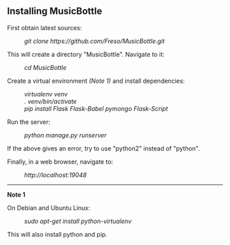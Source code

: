 Installing MusicBottle
----------------------

First obtain latest sources:

<i><dl>
<dd>git clone https://github.com/Freso/MusicBottle.git</dd>
</dl></i>

This will create a directory "MusicBottle". Navigate to it:

<i><dl>
<dd>cd MusicBottle</dd>
</dl></i>

Create a virtual environment *(Note 1)* and install dependencies:
<i><dl>
<dd>virtualenv venv</dd>
<dd>. venv/bin/activate</dd>
<dd>pip install Flask Flask-Babel pymongo Flask-Script</dd>
</dl></i>
Run the server:
<i><dl>
<dd>python manage.py runserver</dd>
</dl></i>

If the above gives an error, try to use "python2" instead of "python".

Finally, in a web browser, navigate to:
<i><dl>
<dd>http://localhost:19048</dd>
</dl></i>

---

**Note 1**

On Debian and Ubuntu Linux:
<i><dl>
<dd>sudo apt-get install python-virtualenv</dd>
</dl></i>

This will also install python and pip.
